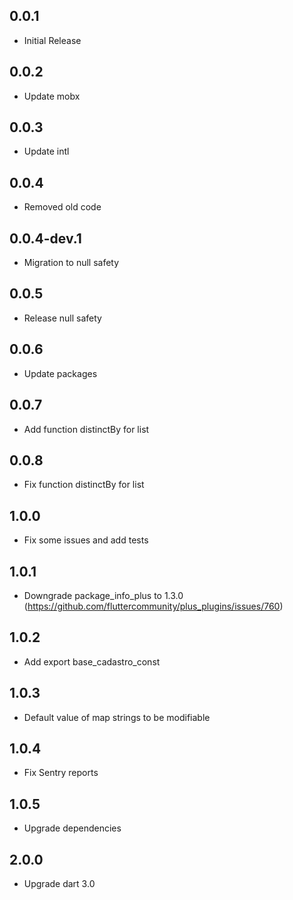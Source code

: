 ## 0.0.1

* Initial Release

## 0.0.2

* Update mobx

## 0.0.3

* Update intl

## 0.0.4

* Removed old code

## 0.0.4-dev.1

* Migration to null safety

## 0.0.5

* Release null safety

## 0.0.6

* Update packages

## 0.0.7

* Add function distinctBy for list

## 0.0.8

* Fix function distinctBy for list

## 1.0.0

* Fix some issues and add tests 

## 1.0.1

* Downgrade package_info_plus to 1.3.0 (https://github.com/fluttercommunity/plus_plugins/issues/760)

## 1.0.2

* Add export base_cadastro_const

## 1.0.3

* Default value of map strings to be modifiable

## 1.0.4

* Fix Sentry reports

## 1.0.5

* Upgrade dependencies

## 2.0.0

* Upgrade dart 3.0